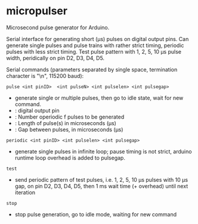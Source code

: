 # micropulser
Microsecond pulse generator for Arduino.

Serial interface for generating short (µs) pulses on digital output pins.
Can generate single pulses and pulse trains with rather strict timing, periodic pulses with less strict timing.
Test pulse pattern with 1, 2, 5, 10 µs pulse width, peridically on pin D2, D3, D4, D5.

Serial commands (parameters separated by single space, termination character is "\n", 115200 baud):

`pulse <int pinID>  <int pulseN> <int pulselen> <int pulsegap>`
* generate single or multiple pulses, then go to idle state, wait for new command.
* <int pinID>: digital output pin
* <int pulseN>: Number operiodic <int pin> <int length> <int gap>
f pulses to be generated
* <int pulselen>: Length of pulse(s) in microseconds (µs)
* <int pulsegap>: Gap between pulses, in microseconds (µs)

`periodic <int pinID> <int pulselen> <int pulsegap>`
* generate single pulses in infinite loop; pause timing is not strict, arduino runtime loop overhead is added to pulsegap.

`test`
* send periodic pattern of test pulses, i.e. 1, 2, 5, 10 µs pulses with 10 µs gap, on pin D2, D3, D4, D5, then 1 ms wait time (+ overhead) until next iteration

`stop`
* stop pulse generation, go to idle mode, waiting for new command



